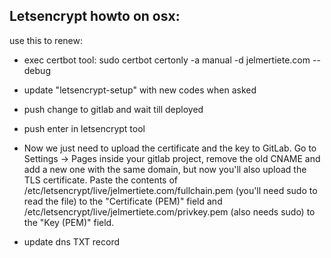 Letsencrypt howto on osx:
-------------------------

use this to renew:
- exec certbot tool:
sudo certbot certonly -a manual -d jelmertiete.com --debug

- update "letsencrypt-setup" with new codes when asked
- push change to gitlab and wait till deployed
- push enter in letsencrypt tool
- Now we just need to upload the certificate and the key to GitLab. Go to Settings -> Pages inside your gitlab project, remove the old CNAME and add a new one with the same domain, but now you'll also upload the TLS certificate. Paste the contents of 
/etc/letsencrypt/live/jelmertiete.com/fullchain.pem
 (you'll need sudo to read the file) to the "Certificate (PEM)" field and 
 /etc/letsencrypt/live/jelmertiete.com/privkey.pem
  (also needs sudo) to the "Key (PEM)" field.
- update dns TXT record
